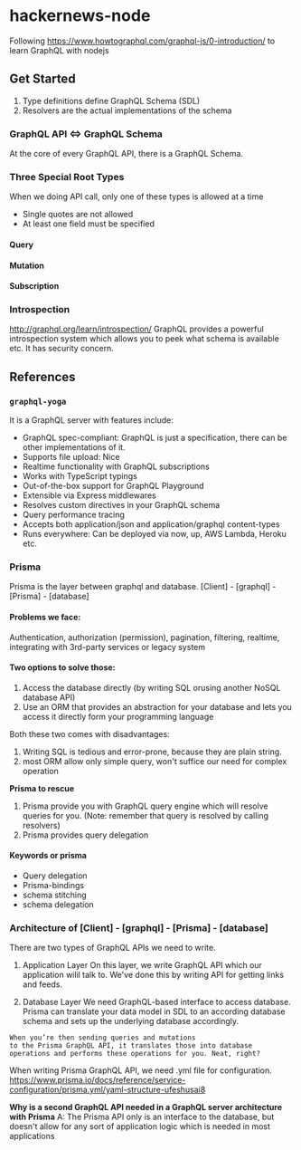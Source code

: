 # hackernews-node
Following https://www.howtographql.com/graphql-js/0-introduction/ to learn GraphQL with nodejs

## Get Started
1. Type definitions define GraphQL Schema (SDL)
2. Resolvers are the actual implementations of the schema

### GraphQL API <=> GraphQL Schema
At the core of every GraphQL API, there is a GraphQL Schema.

### Three Special Root Types
When we doing API call, only one of these types is allowed at a time
* Single quotes are not allowed
* At least one field must be specified
#### Query

#### Mutation

#### Subscription
### Introspection
http://graphql.org/learn/introspection/
GraphQL provides a powerful introspection system which allows you to peek what schema is available etc.
It has security concern.

## References
### `graphql-yoga`
It is a GraphQL server with features include:
* GraphQL spec-compliant: GraphQL is just a specification, there can be other implementations of it.
* Supports file upload: Nice
* Realtime functionality with GraphQL subscriptions
* Works with TypeScript typings
* Out-of-the-box support for GraphQL Playground
* Extensible via Express middlewares
* Resolves custom directives in your GraphQL schema
* Query performance tracing
* Accepts both application/json and application/graphql content-types
* Runs everywhere: Can be deployed via now, up, AWS Lambda, Heroku etc.


### Prisma
Prisma is the layer between graphql and database.
[Client] - [graphql] - [Prisma] - [database]

#### Problems we face:
Authentication, authorization (permission), pagination, filtering, realtime,  integrating with 3rd-party services or legacy system

#### Two options to solve those:
1. Access the database directly (by writing SQL orusing another NoSQL database API)
2. Use an ORM that provides an abstraction for your database and lets you access it directly form your programming language

Both these two comes with disadvantages:
1. Writing SQL is tedious and error-prone, because they are plain string.
2. most ORM allow only simple query, won't suffice our need for complex operation

**Prisma to rescue**
1. Prisma provide you with GraphQL query engine which will resolve queries for you.
(Note: remember that query is resolved by calling resolvers)
2. Prisma provides query delegation

#### Keywords or prisma
* Query delegation
* Prisma-bindings
* schema stitching
* schema delegation

### Architecture of [Client] - [graphql] - [Prisma] - [database]
There are two types of GraphQL APIs we need to write.
1. Application Layer
On this layer, we write GraphQL API which our application wilil talk to.
We've done this by writing API for getting links and feeds.

2. Database Layer
We need GraphQL-based interface to access database.
Prisma can translate your data model in SDL to an according database schema and sets up the underlying database accordingly.

```quote
When you’re then sending queries and mutations 
to the Prisma GraphQL API, it translates those into database operations and performs these operations for you. Neat, right?
```


When writing Prisma GraphQL API, we need .yml file for configuration.
https://www.prisma.io/docs/reference/service-configuration/prisma.yml/yaml-structure-ufeshusai8

**Why is a second GraphQL API needed in a GraphQL server architecture with Prisma**
A: The Prisma API only is an interface to the database, but doesn't allow for any sort of application logic which is 
needed in most applications

